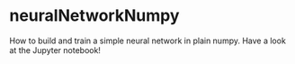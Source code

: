 # neuralNetworkNumpy
How to build and train a simple neural network in plain numpy.
Have a look at the Jupyter notebook!
